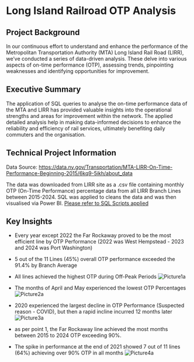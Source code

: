 # Long Island Railroad OTP Analysis

## Project Background
In our continuous effort to understand and enhance the performance of the Metropolitan Transportation Authority (MTA) Long Island Rail Road (LIRR), we’ve conducted a series of data-driven analysis. These delve into various aspects of on-time performance (OTP), assessing trends, pinpointing weaknesses and identifying opportunities for improvement.

## Executive Summary
The application of SQL queries to analyse the on-time performance data of the MTA and LIRR has provided valuable insights into the operational strengths and areas for improvement within the network. The applied detailed analysis help in making data-informed decisions to enhance the reliability and efficiency of rail services, ultimately benefiting daily commuters and the organisation.

## Technical Project Information
Data Source: https://data.ny.gov/Transportation/MTA-LIRR-On-Time-Performance-Beginning-2015/6kq9-5ikh/about_data

The data was downloaded from LIRR site as a .csv file containing monthly OTP (On-Time Performance) percentage data from all LIRR Branch Lines between 2015-2024.  SQL was applied to cleans the data and was then visualised via Power BI.  [Please refer to SQL Scripts applied](https://github.com/pingi14/LIRR/blob/main/SQL%20Scripts_v2.pdf)

## Key Insights

- Every year except 2022 the Far Rockaway proved to be the most efficient line by OTP Performance (2022 was West Hempstead - 2023 and 2024 was Port Washington)
- 5 out of the 11 Lines (45%) overall OTP performance exceeded the 91.4% by Branch Average
- All lines achieved the highest OTP during Off-Peak Periods
![Picture1a](https://github.com/user-attachments/assets/33411744-3749-4ab8-b820-924c74f9945f)

- The months of April and May experienced the lowest OTP Percentages
![Picture2a](https://github.com/user-attachments/assets/0e84b8ec-4ce7-4bc3-b278-5397aec43a72)

- 2020 experienced the largest decline in OTP Performance (Suspected reason - COVID), but then a rapid incline incurred 12 months later
![Picture3a](https://github.com/user-attachments/assets/28e7e7f3-6b25-4214-9873-2120e250931f)

- as per point 1, the Far Rockaway line achieved the most months between 2015 to 2024 OTP exceeding 90%.  
- The spike in performance at the end of 2021 showed 7 out of 11 lines (64%) achieving over 90% OTP in all months
![Picture4a](https://github.com/user-attachments/assets/98622903-b610-4884-a6b5-a1aa0820a356)

